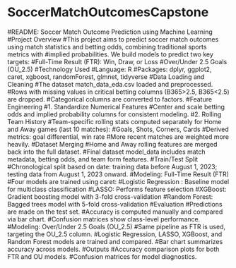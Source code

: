 # SoccerMatchOutcomesCapstone
#README: Soccer Match Outcome Prediction using Machine Learning
#Project Overview
#This project aims to predict soccer match outcomes using match statistics and betting odds, combining traditional sports metrics with #implied probabilities. We build models to predict two key targets:
#Full-Time Result (FTR): Win, Draw, or Loss
#Over/Under 2.5 Goals (OU_2.5)
#Technology Used
#Language: R
#Packages: dplyr, ggplot2, caret, xgboost, randomForest, glmnet, tidyverse
#Data Loading and Cleaning
#The dataset match_data_eda.csv loaded and preprocessed.
#Rows with missing values in critical betting columns (B365>2.5, B365<2.5) are dropped.
#Categorical columns are converted to factors.
#Feature Engineering
#1. Standardize Numerical Features
#Center and scale betting odds and implied probability columns for consistent modeling.
#2. Rolling Team History
#Team-specific rolling stats computed separately for Home and Away games (last 10 matches):
#Goals, Shots, Corners, Cards
#Derived metrics: goal differential, win rate
#More recent matches are weighted more heavily.
#Dataset Merging
#Home and Away rolling features are merged back into the full dataset.
#Final dataset model_data includes match metadata, betting odds, and team form features.
#Train/Test Split
#Chronological split based on date: training data before August 1, 2023; testing data from August 1, 2023 onward.
#Modeling: Full-Time Result (FTR)
#Four models are trained using caret:
#Logistic Regression : Baseline model for multiclass classification
#LASSO: Performs feature selection
#XGBoost: Gradient boosting model with 3-fold cross-validation
#Random Forest: Bagged trees model with 5-fold cross-validation
#Evaluation
#Predictions are made on the test set.
#Accuracy is computed manually and compared via bar chart.
#Confusion matrices show class-level performance.
#Modeling: Over/Under 2.5 Goals (OU_2.5)
#Same pipeline as FTR is used, targeting the OU_2.5 column.
#Logistic Regression, LASSO, XGBoost, and Random Forest models are trained and compared.
#Bar chart summarizes accuracy across models.
#Outputs
#Accuracy comparison plots for both FTR and OU models.
#Confusion matrices for model diagnostics.


